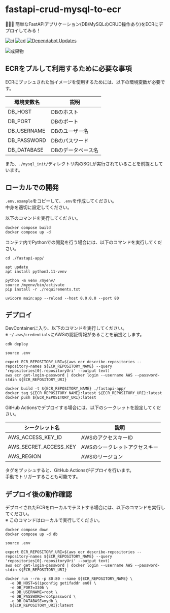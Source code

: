 # fastapi-crud-mysql-to-ecr

🎑🎑🎑 簡単なFastAPIアプリケーション(DB/MySQLのCRUD操作あり)をECRにデプロイしてみる！  

[![ci](https://github.com/osawa-koki/fastapi-crud-mysql-to-ecr/actions/workflows/ci.yml/badge.svg)](https://github.com/osawa-koki/fastapi-crud-mysql-to-ecr/actions/workflows/ci.yml)
[![cd](https://github.com/osawa-koki/fastapi-crud-mysql-to-ecr/actions/workflows/cd.yml/badge.svg)](https://github.com/osawa-koki/fastapi-crud-mysql-to-ecr/actions/workflows/cd.yml)
[![Dependabot Updates](https://github.com/osawa-koki/fastapi-crud-mysql-to-ecr/actions/workflows/dependabot/dependabot-updates/badge.svg)](https://github.com/osawa-koki/fastapi-crud-mysql-to-ecr/actions/workflows/dependabot/dependabot-updates)

![成果物](./fruit.gif)  

## ECRをプルして利用するために必要な事項

ECRにプッシュされた当イメージを使用するためには、以下の環境変数が必要です。  

| 環境変数名 | 説明 |
| --- | --- |
| DB_HOST | DBのホスト |
| DB_PORT | DBのポート |
| DB_USERNAME | DBのユーザー名 |
| DB_PASSWORD | DBのパスワード |
| DB_DATABASE | DBのデータベース名 |

また、`./mysql_init/`ディレクトリ内のSQLが実行されていることを前提としています。  

## ローカルでの開発

`.env.example`をコピーして、`.env`を作成してください。  
中身を適切に設定してください。  

以下のコマンドを実行してください。  

```shell
docker compose build
docker compose up -d
```

コンテナ内でPythonでの開発を行う場合には、以下のコマンドを実行してください。  

```shell
cd ./fastapi-app/

apt update
apt install python3.11-venv

python -m venv /myenv/
source /myenv/bin/activate
pip install -r ./requirements.txt

uvicorn main:app --reload --host 0.0.0.0 --port 80
```

## デプロイ

DevContainerに入り、以下のコマンドを実行してください。  
※ `~/.aws/credentials`にAWSの認証情報があることを前提とします。  

```shell
cdk deploy

source .env

export ECR_REPOSITORY_URI=$(aws ecr describe-repositories --repository-names ${ECR_REPOSITORY_NAME} --query 'repositories[0].repositoryUri' --output text)
aws ecr get-login-password | docker login --username AWS --password-stdin ${ECR_REPOSITORY_URI}

docker build -t ${ECR_REPOSITORY_NAME} ./fastapi-app/
docker tag ${ECR_REPOSITORY_NAME}:latest ${ECR_REPOSITORY_URI}:latest
docker push ${ECR_REPOSITORY_URI}:latest
```

GitHub Actionsでデプロイする場合には、以下のシークレットを設定してください。  

| シークレット名 | 説明 |
| --- | --- |
| AWS_ACCESS_KEY_ID | AWSのアクセスキーID |
| AWS_SECRET_ACCESS_KEY | AWSのシークレットアクセスキー |
| AWS_REGION | AWSのリージョン |

タグをプッシュすると、GitHub Actionsがデプロイを行います。  
手動でトリガーすることも可能です。  

## デプロイ後の動作確認

デプロイされたECRをローカルでテストする場合には、以下のコマンドを実行してください。  
※ このコマンドはローカルで実行してください。  

```shell
docker compose down
docker compose up -d db

source .env

export ECR_REPOSITORY_URI=$(aws ecr describe-repositories --repository-names ${ECR_REPOSITORY_NAME} --query 'repositories[0].repositoryUri' --output text)
aws ecr get-login-password | docker login --username AWS --password-stdin ${ECR_REPOSITORY_URI}

docker run --rm -p 80:80 --name ${ECR_REPOSITORY_NAME} \
  -e DB_HOST=$(ipconfig getifaddr en0) \
  -e DB_PORT=3306 \
  -e DB_USERNAME=root \
  -e DB_PASSWORD=rootpassword \
  -e DB_DATABASE=mydb \
  ${ECR_REPOSITORY_URI}:latest
```

